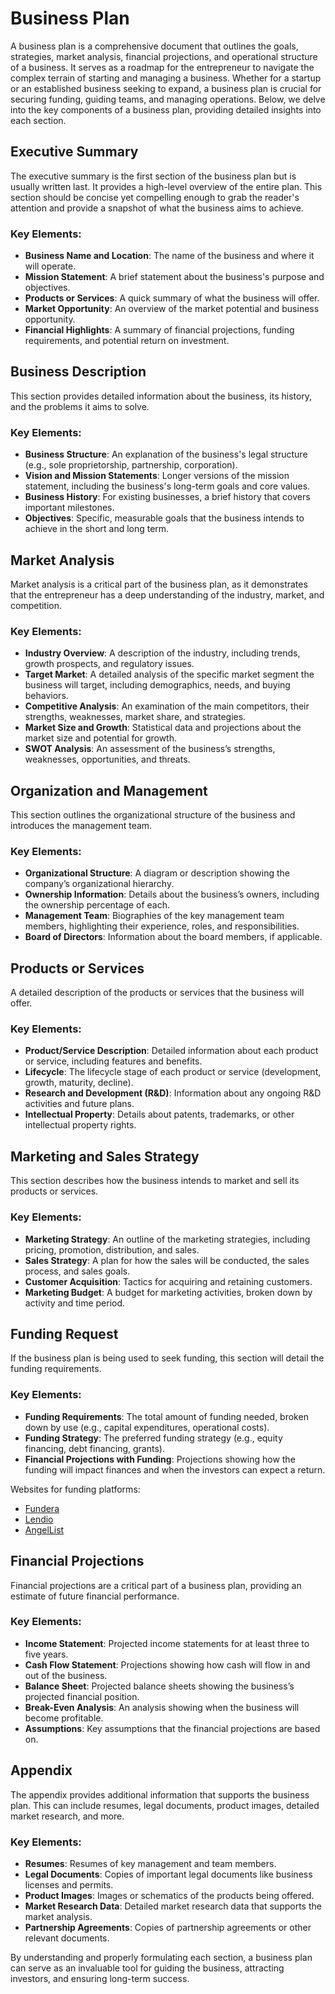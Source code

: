 # Business Plan

A business plan is a comprehensive document that outlines the goals, strategies, market analysis, financial projections, and operational structure of a business. It serves as a roadmap for the entrepreneur to navigate the complex terrain of starting and managing a business. Whether for a startup or an established business seeking to expand, a business plan is crucial for securing funding, guiding teams, and managing operations. Below, we delve into the key components of a business plan, providing detailed insights into each section.

## Executive Summary

The executive summary is the first section of the business plan but is usually written last. It provides a high-level overview of the entire plan. This section should be concise yet compelling enough to grab the reader's attention and provide a snapshot of what the business aims to achieve.

### Key Elements:
- **Business Name and Location**: The name of the business and where it will operate.
- **Mission Statement**: A brief statement about the business's purpose and objectives.
- **Products or Services**: A quick summary of what the business will offer.
- **Market Opportunity**: An overview of the market potential and business opportunity.
- **Financial Highlights**: A summary of financial projections, funding requirements, and potential return on investment.

## Business Description

This section provides detailed information about the business, its history, and the problems it aims to solve.

### Key Elements:
- **Business Structure**: An explanation of the business's legal structure (e.g., sole proprietorship, partnership, corporation).
- **Vision and Mission Statements**: Longer versions of the mission statement, including the business's long-term goals and core values.
- **Business History**: For existing businesses, a brief history that covers important milestones.
- **Objectives**: Specific, measurable goals that the business intends to achieve in the short and long term.

## Market Analysis

Market analysis is a critical part of the business plan, as it demonstrates that the entrepreneur has a deep understanding of the industry, market, and competition.

### Key Elements:
- **Industry Overview**: A description of the industry, including trends, growth prospects, and regulatory issues.
- **Target Market**: A detailed analysis of the specific market segment the business will target, including demographics, needs, and buying behaviors.
- **Competitive Analysis**: An examination of the main competitors, their strengths, weaknesses, market share, and strategies.
- **Market Size and Growth**: Statistical data and projections about the market size and potential for growth.
- **SWOT Analysis**: An assessment of the business’s strengths, weaknesses, opportunities, and threats.

## Organization and Management

This section outlines the organizational structure of the business and introduces the management team.

### Key Elements:
- **Organizational Structure**: A diagram or description showing the company’s organizational hierarchy.
- **Ownership Information**: Details about the business’s owners, including the ownership percentage of each.
- **Management Team**: Biographies of the key management team members, highlighting their experience, roles, and responsibilities.
- **Board of Directors**: Information about the board members, if applicable.

## Products or Services

A detailed description of the products or services that the business will offer.

### Key Elements:
- **Product/Service Description**: Detailed information about each product or service, including features and benefits.
- **Lifecycle**: The lifecycle stage of each product or service (development, growth, maturity, decline).
- **Research and Development (R&D)**: Information about any ongoing R&D activities and future plans.
- **Intellectual Property**: Details about patents, trademarks, or other intellectual property rights.

## Marketing and Sales Strategy

This section describes how the business intends to market and sell its products or services.

### Key Elements:
- **Marketing Strategy**: An outline of the marketing strategies, including pricing, promotion, distribution, and sales.
- **Sales Strategy**: A plan for how the sales will be conducted, the sales process, and sales goals.
- **Customer Acquisition**: Tactics for acquiring and retaining customers.
- **Marketing Budget**: A budget for marketing activities, broken down by activity and time period.

## Funding Request

If the business plan is being used to seek funding, this section will detail the funding requirements.

### Key Elements:
- **Funding Requirements**: The total amount of funding needed, broken down by use (e.g., capital expenditures, operational costs).
- **Funding Strategy**: The preferred funding strategy (e.g., equity financing, debt financing, grants).
- **Financial Projections with Funding**: Projections showing how the funding will impact finances and when the investors can expect a return.

Websites for funding platforms:
- [Fundera](https://www.fundera.com/)
- [Lendio](https://www.lendio.com/)
- [AngelList](https://angel.co/)

## Financial Projections

Financial projections are a critical part of a business plan, providing an estimate of future financial performance.

### Key Elements:
- **Income Statement**: Projected income statements for at least three to five years.
- **Cash Flow Statement**: Projections showing how cash will flow in and out of the business.
- **Balance Sheet**: Projected balance sheets showing the business’s projected financial position.
- **Break-Even Analysis**: An analysis showing when the business will become profitable.
- **Assumptions**: Key assumptions that the financial projections are based on.

## Appendix

The appendix provides additional information that supports the business plan. This can include resumes, legal documents, product images, detailed market research, and more.

### Key Elements:
- **Resumes**: Resumes of key management and team members.
- **Legal Documents**: Copies of important legal documents like business licenses and permits.
- **Product Images**: Images or schematics of the products being offered.
- **Market Research Data**: Detailed market research data that supports the market analysis.
- **Partnership Agreements**: Copies of partnership agreements or other relevant documents.

By understanding and properly formulating each section, a business plan can serve as an invaluable tool for guiding the business, attracting investors, and ensuring long-term success.